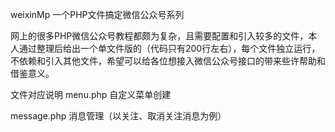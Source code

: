weixinMp
一个PHP文件搞定微信公众号系列

网上的很多PHP微信公众号教程都颇为复杂，且需要配置和引入较多的文件，本人通过整理后给出一个单文件版的（代码只有200行左右），每个文件独立运行，不依赖和引入其他文件，希望可以给各位想接入微信公众号接口的带来些许帮助和借鉴意义。


文件对应说明
menu.php	自定义菜单创建

message.php	消息管理（以关注、取消关注消息为例）
